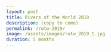 ```yaml
---
layout: post
title: Rivers of the World 2019
description: (copy to come)
permalink: /rotw-2019/
image: /assets/images/rotw_2019_t.jpg
duration: 5 months
---
```

